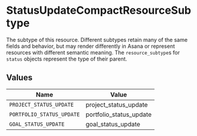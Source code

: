 # StatusUpdateCompactResourceSubtype

The subtype of this resource. Different subtypes retain many of the same fields and behavior, but may render differently in Asana or represent resources with different semantic meaning.
The `resource_subtype`s for `status` objects represent the type of their parent.


## Values

| Name                      | Value                     |
| ------------------------- | ------------------------- |
| `PROJECT_STATUS_UPDATE`   | project_status_update     |
| `PORTFOLIO_STATUS_UPDATE` | portfolio_status_update   |
| `GOAL_STATUS_UPDATE`      | goal_status_update        |
